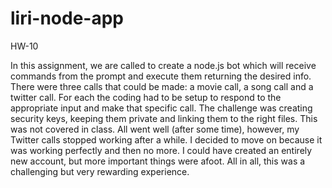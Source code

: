 # liri-node-app
HW-10

In this assignment, we are called to create a node.js bot which will receive commands from the prompt and execute them returning the desired info.  There were three calls that could be made: a movie call, a song call and a twitter call.  For each the coding had to be setup to respond to the appropriate input and make that specific call.  The challenge was creating security keys, keeping them private and linking them to the right files.  This was not covered in class.  All went well (after some time), however, my Twitter calls stopped working after a while.  I decided to move on because it was working perfectly and then no more.  I could have created an entirely new account, but more important things were afoot.  All in all, this was a challenging but very rewarding experience.
